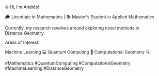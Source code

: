 🌐 Hi, I'm Andrês!

🎓 Licentiate in Mathematics | 📚 Master's Student in Applied Mathematics

Currently, my research revolves around exploring novel methods in Distance Geometry.

Areas of Interest:

Machine Learning 💻
Quantum Computing 🚀
Computational Geometry 🔍

#Mathematics #QuantumComputing #ComputationalGeometry #MachineLearning #DistanceGeometry

<!---
andresroliveira/andresroliveira is a ✨ special ✨ repository because its `README.md` (this file) appears on your GitHub profile.
You can click the Preview link to take a look at your changes.
--->
